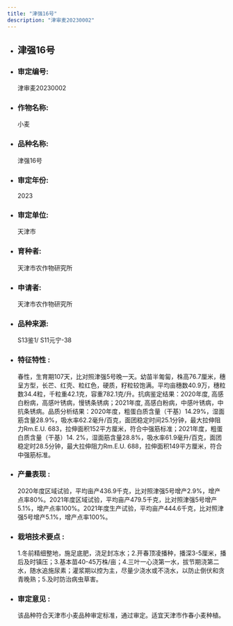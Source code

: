 ```yaml
---
title: "津强16号"
description: "津审麦20230002"
---
```

* ## 津强16号
* ###  审定编号:  
   津审麦20230002

*  ### 作物名称:  
   小麦

*   ###  品种名称: 
    津强16号

*   ### 审定年份: 
    2023

*   ### 审定单位:  
    天津市

*   ### 育种者:  
    天津市农作物研究所

*   ### 申请者:  
    天津市农作物研究所

*   ### 品种来源:  
     S13鉴1/ S11元宁-38

*   ### 特征特性 : 
    春性，生育期107天，比对照津强5号晚一天。幼苗半匍匐，株高76.7厘米，穗呈方型，长芒、红壳、粒红色，硬质，籽粒较饱满。平均亩穗数40.9万，穗粒数34.4粒，千粒重42.1克，容重782.1克/升。抗病鉴定结果：2020年度, 高感白粉病，高感叶锈病，慢锈条锈病；2021年度, 高感白粉病，中感叶锈病，中抗条锈病。品质分析结果：2020年度，粗蛋白质含量（干基）14.29%，湿面筋含量28.9%，吸水率62.2毫升/百克，面团稳定时间25.1分钟，最大拉伸阻力Rm.E.U. 683，拉伸面积152平方厘米，符合中强筋标准；2021年度，粗蛋白质含量（干基）14. 2%，湿面筋含量28.8%，吸水率61.9毫升/百克，面团稳定时28.5分钟，最大拉伸阻力Rm.E.U. 688，拉伸面积149平方厘米，符合中强筋标准。

*   ### 产量表现 : 
    2020年度区域试验，平均亩产436.9千克，比对照津强5号增产2.9%，增产点率80%。2021年度区域试验，平均亩产479.5千克，比对照津强5号增产5.1%，增产点率100%。2021年度生产试验，平均亩产444.6千克，比对照津强5号增产5.1%，增产点率100%。

*   ### 栽培技术要点 : 
    1.冬前精细整地，施足底肥，浇足封冻水；2.开春顶凌播种，播深3-5厘米，播后及时镇压；3.基本苗40-45万株/亩；4.三叶一心浇第一水，拔节期浇第二水，随水追施尿素；灌浆期以控为主，尽量少浇水或不浇水，以防止倒伏和贪青晚熟；5.及时防治病虫草害。

*   ### 审定意见 : 
    该品种符合天津市小麦品种审定标准，通过审定。适宜天津市作春小麦种植。
